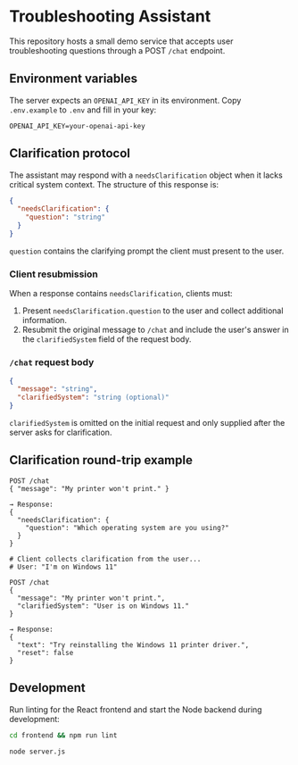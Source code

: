 # Troubleshooting Assistant

This repository hosts a small demo service that accepts user troubleshooting questions through a POST `/chat` endpoint.

## Environment variables

The server expects an `OPENAI_API_KEY` in its environment. Copy `.env.example` to `.env` and fill in your key:

```
OPENAI_API_KEY=your-openai-api-key
```

## Clarification protocol

The assistant may respond with a `needsClarification` object when it lacks critical system context. The structure of this response is:

```json
{
  "needsClarification": {
    "question": "string"
  }
}
```

`question` contains the clarifying prompt the client must present to the user.

### Client resubmission

When a response contains `needsClarification`, clients must:

1. Present `needsClarification.question` to the user and collect additional information.
2. Resubmit the original message to `/chat` and include the user's answer in the `clarifiedSystem` field of the request body.

### `/chat` request body

```json
{
  "message": "string",
  "clarifiedSystem": "string (optional)"
}
```

`clarifiedSystem` is omitted on the initial request and only supplied after the server asks for clarification.

## Clarification round-trip example

```
POST /chat
{ "message": "My printer won't print." }

→ Response:
{ 
  "needsClarification": { 
    "question": "Which operating system are you using?" 
  } 
}

# Client collects clarification from the user...
# User: "I'm on Windows 11"

POST /chat
{
  "message": "My printer won't print.",
  "clarifiedSystem": "User is on Windows 11."
}

→ Response:
{
  "text": "Try reinstalling the Windows 11 printer driver.",
  "reset": false
}
```

## Development

Run linting for the React frontend and start the Node backend during development:

```bash
cd frontend && npm run lint
```

```bash
node server.js
```

